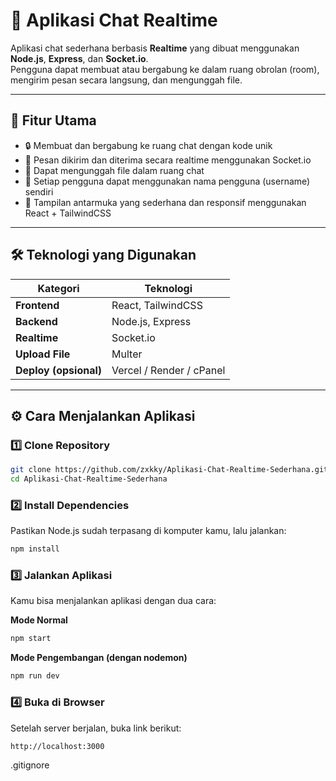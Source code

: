 # 💬 Aplikasi Chat Realtime

Aplikasi chat sederhana berbasis **Realtime** yang dibuat menggunakan **Node.js**, **Express**, dan **Socket.io**.  
Pengguna dapat membuat atau bergabung ke dalam ruang obrolan (room), mengirim pesan secara langsung, dan mengunggah file.

---

## 🚀 Fitur Utama

- 🔒 Membuat dan bergabung ke ruang chat dengan kode unik  
- 💬 Pesan dikirim dan diterima secara realtime menggunakan Socket.io  
- 📁 Dapat mengunggah file dalam ruang chat  
- 👤 Setiap pengguna dapat menggunakan nama pengguna (username) sendiri  
- 🧩 Tampilan antarmuka yang sederhana dan responsif menggunakan React + TailwindCSS  

---

## 🛠️ Teknologi yang Digunakan

| Kategori | Teknologi |
|-----------|------------|
| **Frontend** | React, TailwindCSS |
| **Backend** | Node.js, Express |
| **Realtime** | Socket.io |
| **Upload File** | Multer |
| **Deploy (opsional)** | Vercel / Render / cPanel |

---
## ⚙️ Cara Menjalankan Aplikasi

### 1️⃣ Clone Repository
```bash
git clone https://github.com/zxkky/Aplikasi-Chat-Realtime-Sederhana.git
cd Aplikasi-Chat-Realtime-Sederhana
```
### 2️⃣ Install Dependencies

Pastikan Node.js sudah terpasang di komputer kamu, lalu jalankan:

```bash
npm install
```

### 3️⃣ Jalankan Aplikasi

Kamu bisa menjalankan aplikasi dengan dua cara:

**Mode Normal**

```bash
npm start
```

**Mode Pengembangan (dengan nodemon)**
```bash
npm run dev
```
### 4️⃣ Buka di Browser

Setelah server berjalan, buka link berikut:
```bash
http://localhost:3000
```
.gitignore
```
